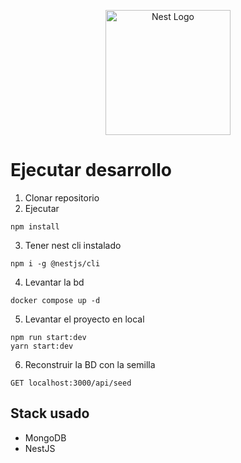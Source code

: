 <p align="center">
  <a href="http://nestjs.com/" target="blank"><img src="https://nestjs.com/img/logo-small.svg" width="200" alt="Nest Logo" /></a>
</p>

# Ejecutar desarrollo
1. Clonar repositorio
2. Ejecutar

```
npm install
```

3. Tener nest cli instalado
```
npm i -g @nestjs/cli
```
4. Levantar la bd
```
docker compose up -d
```
5. Levantar el proyecto en local
```
npm run start:dev
yarn start:dev
```
6. Reconstruir la BD con la semilla
```
GET localhost:3000/api/seed
```
## Stack usado
* MongoDB
* NestJS
